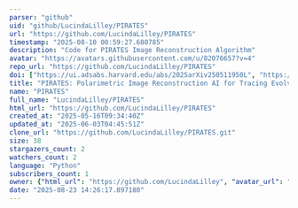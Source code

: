 ```yaml
---
parser: "github"
uid: "github/LucindaLilley/PIRATES"
url: "https://github.com/LucindaLilley/PIRATES"
timestamp: "2025-08-10 00:59:27.680785"
description: "Code for PIRATES Image Reconstruction Algorithm"
avatar: "https://avatars.githubusercontent.com/u/82076657?v=4"
repo_url: "https://github.com/LucindaLilley/PIRATES"
doi: ["https://ui.adsabs.harvard.edu/abs/2025arXiv250511950L", "https://ui.adsabs.harvard.edu/abs/2025ascl.soft07029L/abstract"]
title: "PIRATES: Polarimetric Image Reconstruction AI for Tracing Evolved Structures"
name: "PIRATES"
full_name: "LucindaLilley/PIRATES"
html_url: "https://github.com/LucindaLilley/PIRATES"
created_at: "2025-05-16T09:34:40Z"
updated_at: "2025-06-03T04:45:51Z"
clone_url: "https://github.com/LucindaLilley/PIRATES.git"
size: 38
stargazers_count: 2
watchers_count: 2
language: "Python"
subscribers_count: 1
owner: {"html_url": "https://github.com/LucindaLilley", "avatar_url": "https://avatars.githubusercontent.com/u/82076657?v=4", "login": "LucindaLilley", "type": "User"}
date: "2025-08-23 14:26:17.897180"
---
```

